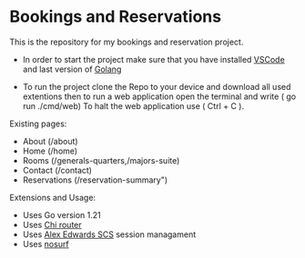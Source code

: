 # Bookings and Reservations

This is the repository for my bookings and reservation project.

 - In order to start the project make sure that you have installed [VSCode](https://code.visualstudio.com/) and last version of [Golang](https://go.dev/)

 - To run the project clone the Repo to your device and download all used extentions then to run a web application open the terminal and write ( go run ./cmd/web)
    To halt the web application use ( Ctrl + C ).


Existing pages:
- About (/about)
- Home (/home) 
- Rooms (/generals-quarters,/majors-suite)
- Contact (/contact)
- Reservations (/reservation-summary")



Extensions and Usage:
- Uses Go version 1.21
- Uses [Chi router](https://github.com/go-chi/chi)
- Uses [Alex Edwards SCS](https://github.com/alexedwards/scs/v2) session managament
- Uses [nosurf](https://github.com/justinas/nosurf )